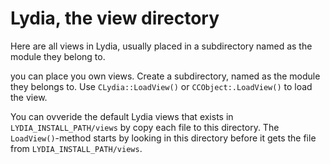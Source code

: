 Lydia, the view directory
==============================

Here are all views in Lydia, usually placed in a subdirectory named as the module they belong to.

you can place you own views. Create a subdirectory, named as the module they belongs to.
Use `CLydia::LoadView()` or `CCObject:.LoadView()` to load the view.

You can ovveride the default Lydia views that exists in `LYDIA_INSTALL_PATH/views` by copy
each file to this directory. The `LoadView()`-method starts by looking in this directory
before it gets the file from `LYDIA_INSTALL_PATH/views`.
